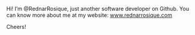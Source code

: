 Hi! I’m @RednarRosique, just another software developer on Github.
You can know more about me at my website: www.rednarrosique.com

Cheers!
